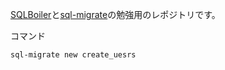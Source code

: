 
[SQLBoiler](https://github.com/volatiletech/sqlboiler)と[sql-migrate](https://github.com/rubenv/sql-migrate)の勉強用のレポジトリです。


コマンド
```bash
sql-migrate new create_uesrs
```
